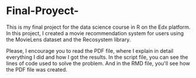 # Final-Proyect-
This is my final project for the data science course in R on the Edx platform. In this project, I created a movie recommendation system for users using the MovieLens dataset and the Recosystem library.

Please, I encourage you to read the PDF file, where I explain in detail everything I did and how I got the results.
In the script file, you can see the lines of code used to solve the problem.
And in the RMD file, you'll see how the PDF file was created.
